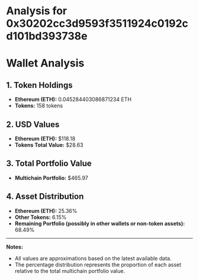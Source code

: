 # Analysis for 0x30202cc3d9593f3511924c0192cd101bd393738e

# Wallet Analysis

## 1. Token Holdings

- **Ethereum (ETH):** 0.045284403086871234 ETH
- **Tokens:** 158 tokens

## 2. USD Values

- **Ethereum (ETH):** $118.18
- **Tokens Total Value:** $28.63

## 3. Total Portfolio Value

- **Multichain Portfolio:** $465.97

## 4. Asset Distribution

- **Ethereum (ETH):** 25.36%
- **Other Tokens:** 6.15%
- **Remaining Portfolio (possibly in other wallets or non-token assets):** 68.49%

______________________________________________________________________

**Notes:**

- All values are approximations based on the latest available data.
- The percentage distribution represents the proportion of each asset relative to the total multichain portfolio value.
